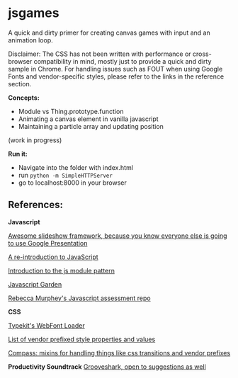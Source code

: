 jsgames
=======

A quick and dirty primer for creating canvas games with input and an animation loop.

Disclaimer: The CSS has not been written with performance or cross-browser compatibility in mind, mostly just to provide a quick and dirty sample in Chrome.  For handling issues such as FOUT when using Google Fonts and vendor-specific styles, please refer to the links in the reference section.

**Concepts:**
- Module vs Thing.prototype.function
- Animating a canvas element in vanilla javascript
- Maintaining a particle array and updating position

(work in progress)

**Run it:**
- Navigate into the folder with index.html
- run `python -m SimpleHTTPServer`
- go to localhost:8000 in your browser



References:
------------

**Javascript**

[Awesome slideshow framework, because you know everyone else is going to use Google Presentation](http://lab.hakim.se/reveal-js/)

[A re-introduction to JavaScript](https://developer.mozilla.org/en-US/docs/Web/JavaScript/A_re-introduction_to_JavaScript)

[Introduction to the js module pattern](http://www.adequatelygood.com/JavaScript-Module-Pattern-In-Depth.html)

[Javascript Garden](http://bonsaiden.github.io/JavaScript-Garden/)

[Rebecca Murphey's Javascript assessment repo](https://github.com/rmurphey/js-assessment)


**CSS**

[Typekit's WebFont Loader](https://github.com/typekit/webfontloader)

[List of vendor prefixed style properties and values](http://peter.sh/experiments/vendor-prefixed-css-property-overview/)

[Compass: mixins for handling things like css transitions and vendor prefixes](http://compass-style.org/)

**Productivity Soundtrack**
[Grooveshark, open to suggestions as well](http://grooveshark.com/#!/playlist/GSD+2+0+Brogramming+101/94418579)
